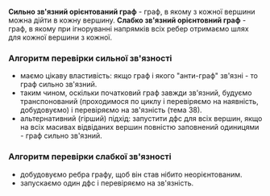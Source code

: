 **Сильно зв'язний орієнтований граф** - граф, в якому з кожної вершини можна дійти в кожну вершину. 
**Слабко зв'язний орієнтовний граф** - граф, в якому при ігноруванні напрямків всіх ребер отримаємо шлях для кожної вершини з кожної.

### Алгоритм перевірки сильної зв'язності
- маємо цікаву властивість: якщо граф і якого "анти-граф" зв'язні - то граф сильно зв'язний.
- таким чином, оскільки початковий граф завжди зв'язний, будуємо транспонований (проходимося по циклу і перевіряємо на наявність, добудовуємо) і перевіряємо на зв'язність (тема 38).
- альтернативний (гірший) підхід: запустити дфс для всіх вершин, якщо на всіх масивах відвіданих вершин повністю заповнений одиницями - граф сильно зв'язний.

### Алгоритм перевірки слабкої зв'язності
- добудовуємо ребра графу, щоб він став нібито неорієнтованим.
- запускаємо один дфс і перевіряємо на зв'язність.